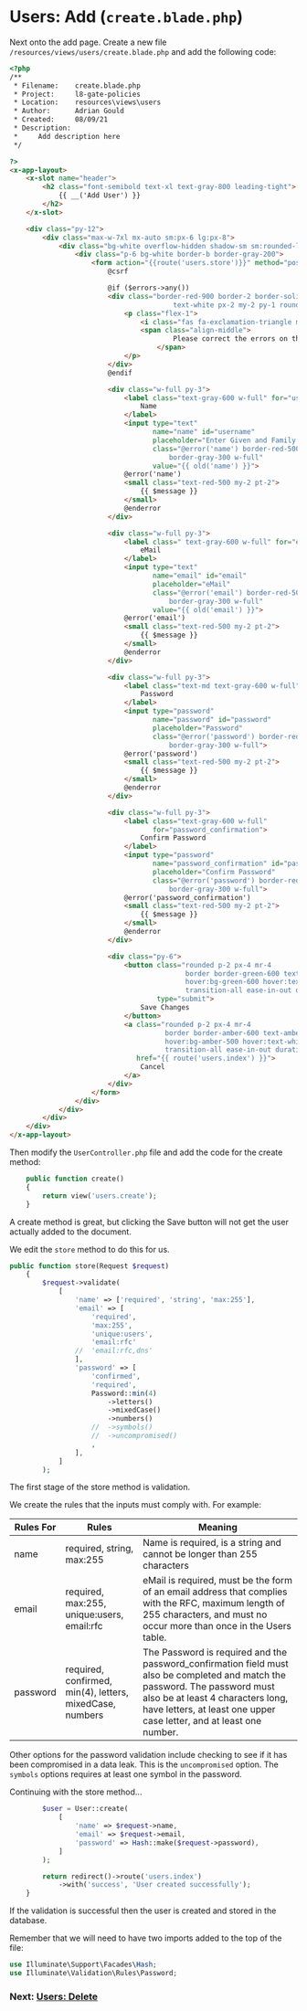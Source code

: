 # Users: Add (`create.blade.php`)

Next onto the add page. Create a new file `/resources/views/users/create.blade.php` and add the
following code:

```html
<?php
/**
 * Filename:    create.blade.php
 * Project:     l8-gate-policies
 * Location:    resources\views\users
 * Author:      Adrian Gould 
 * Created:     08/09/21
 * Description:
 *     Add description here
 */

?>
<x-app-layout>
    <x-slot name="header">
        <h2 class="font-semibold text-xl text-gray-800 leading-tight">
            {{ __('Add User') }}
        </h2>
    </x-slot>

    <div class="py-12">
        <div class="max-w-7xl mx-auto sm:px-6 lg:px-8">
            <div class="bg-white overflow-hidden shadow-sm sm:rounded-lg">
                <div class="p-6 bg-white border-b border-gray-200">
                    <form action="{{route('users.store')}}" method="post">
                        @csrf

                        @if ($errors->any())
                        <div class="border-red-900 border-2 border-solid bg-red-800
                                        text-white px-2 my-2 py-1 rounded">
                            <p class="flex-1">
                                <i class="fas fa-exclamation-triangle mr-6 pl-2"></i>
                                <span class="align-middle">
                                        Please correct the errors on this form.
                                    </span>
                            </p>
                        </div>
                        @endif

                        <div class="w-full py-3">
                            <label class="text-gray-600 w-full" for="username">
                                Name
                            </label>
                            <input type="text"
                                   name="name" id="username"
                                   placeholder="Enter Given and Family Names"
                                   class="@error('name') border-red-500 @enderror
                                       border-gray-300 w-full"
                                   value="{{ old('name') }}">
                            @error('name')
                            <small class="text-red-500 my-2 pt-2">
                                {{ $message }}
                            </small>
                            @enderror
                        </div>

                        <div class="w-full py-3">
                            <label class=" text-gray-600 w-full" for="email">
                                eMail
                            </label>
                            <input type="text"
                                   name="email" id="email"
                                   placeholder="eMail"
                                   class="@error('email') border-red-500 @enderror
                                       border-gray-300 w-full"
                                   value="{{ old('email') }}">
                            @error('email')
                            <small class="text-red-500 my-2 pt-2">
                                {{ $message }}
                            </small>
                            @enderror
                        </div>

                        <div class="w-full py-3">
                            <label class="text-md text-gray-600 w-full" for="password">
                                Password
                            </label>
                            <input type="password"
                                   name="password" id="password"
                                   placeholder="Password"
                                   class="@error('password') border-red-500 @enderror
                                       border-gray-300 w-full">
                            @error('password')
                            <small class="text-red-500 my-2 pt-2">
                                {{ $message }}
                            </small>
                            @enderror
                        </div>

                        <div class="w-full py-3">
                            <label class="text-gray-600 w-full"
                                   for="password_confirmation">
                                Confirm Password
                            </label>
                            <input type="password"
                                   name="password_confirmation" id="password_confirmation"
                                   placeholder="Confirm Password"
                                   class="@error('password') border-red-500 @enderror
                                       border-gray-300 w-full">
                            @error('password_confirmation')
                            <small class="text-red-500 my-2 pt-2">
                                {{ $message }}
                            </small>
                            @enderror
                        </div>

                        <div class="py-6">
                            <button class="rounded p-2 px-4 mr-4
                                           border border-green-600 text-green-800
                                           hover:bg-green-600 hover:text-white
                                           transition-all ease-in-out duration-200"
                                    type="submit">
                                Save Changes
                            </button>
                            <a class="rounded p-2 px-4 mr-4
                                      border border-amber-600 text-amber-800
                                      hover:bg-amber-500 hover:text-white
                                      transition-all ease-in-out duration-200"
                               href="{{ route('users.index') }}">
                                Cancel
                            </a>
                        </div>
                    </form>
                </div>
            </div>
        </div>
    </div>
</x-app-layout>

```

Then modify the `UserController.php` file and add the code for the create method:

```php
    public function create()
    {
        return view('users.create');
    }
```

A create method is great, but clicking the Save button will not get the user actually added to
the document.

We edit the `store` method to do this for us.

```php
public function store(Request $request)
    {
        $request->validate(
            [
                'name' => ['required', 'string', 'max:255'],
                'email' => [
                    'required',
                    'max:255',
                    'unique:users',
                    'email:rfc'
                //  'email:rfc,dns'
                ],
                'password' => [
                    'confirmed',
                    'required',
                    Password::min(4)
                        ->letters()
                        ->mixedCase()
                        ->numbers()
                    //  ->symbols()
                    //  ->uncompromised()
                    ,
                ],
            ]
        );
```

The first stage of the store method is validation.

We create the rules that the inputs must comply with. For example:

| Rules For | Rules                     | Meaning                                              |
|-----------|---------------------------|------------------------------------------------------|
| name      | required, string, max:255 | Name is required, is a string and cannot be longer than 255 characters |
| email     | required, max:255, unique:users, email:rfc | eMail is required, must be the form of an email address that complies with the RFC, maximum length of 255 characters, and must no occur more than once in the Users table. |
| password  | required, confirmed, min(4), letters, mixedCase, numbers | The Password is required and the password_confirmation field must also be completed and match the password. The password must also be at least 4 characters long, have letters, at least one upper case letter, and at least one number. |

Other options for the password validation include checking to see if it has been compromised in
a data leak. This is the `uncompromised` option. The `symbols` options requires at least one
symbol in the password.

Continuing with the store method...

```php
        $user = User::create(
            [
                'name' => $request->name,
                'email' => $request->email,
                'password' => Hash::make($request->password),
            ]
        );

        return redirect()->route('users.index')
            ->with('success', 'User created successfully');
    }
```

If the validation is successful then the user is created and stored in the database.

Remember that we will need to have two imports added to the top of the file:

```php
use Illuminate\Support\Facades\Hash;
use Illuminate\Validation\Rules\Password;
```

### Next: [Users: Delete](08-Users-Delete.md)
